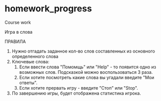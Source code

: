 # homework_progress
Course work

Игра в слова

ПРАВИЛА
1. Нужно отгадать заданное кол-во слов составленных из основного определенного слова
2. Ключевые слова:
    1. Если ввести слова "Помомщь" или "Help" - то появится одно из возможных слов. Подсказкой можно воспользоваться 3 раза.
    2. Если хотите посмотреть какие слова вы угадали введите "Мои ответы".
    3. Если хотите прервать игру - введите "Стоп" или "Stop".
3. По завершению игры, будет отображена статистика игрока.
